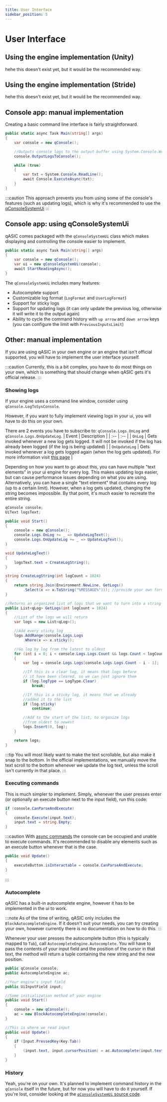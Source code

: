 ```yaml
---
title: User Interface
sidebar_position: 5
---
```


# User Interface

## Using the engine implementation (Unity) 

hehe this doesn't exist yet, but it would be the recommended way.

## Using the engine implementation (Stride)

hehe this doesn't exist yet, but it would be the recommended way.

## Console app: manual implementation

Creating a basic command line interface is fairly straightforward.

```csharp
public static async Task Main(string[] args)
{
    var console = new qConsole();

    //Outputs console logs to the output buffer using System.Console.WriteLine()
    console.OutputLogsToConsole();

    while (true)
    {
        var txt = System.Console.ReadLine();
        await Console.ExecuteAsync(txt);
    }
}
```

:::caution
This approach prevents you from using some of the console's features (such as updating logs), which is why it's recommended to use the [qConsoleSystemUi](#console-app-using-qconsolesystemui)
:::

## Console app: using qConsoleSystemUi

qASIC comes packaged with the `qConsoleSystemUi` class which makes displaying and controlling the console easier to implement.

```csharp
public static async Task Main(string[] args)
{
    var console = new qConsole();
    var ui = new qConsoleSystemUi(console);
    await StartReadingAsync();
}
```

The `qConsoleSystemUi` includes many features:
- Autocomplete support
- Customizable log format (`LogFormat` and `UserLogFormat`)
- Support for sticky logs
- Support for updating logs (it can only update the previous log, otherwise it will write it to the output again)
- Ability to cycle the command history with `up arrow` and `down arrow` keys (you can configure the limit with `PreviousInputsLimit`)

## Other: manual implementation

If you are using qASIC in your own engine or an engine that isn't official supported, you will have to implement the user interface yourself.

:::caution
Currently, this is a bit complex, you have to do most things on your own, which is something that should change when qASIC gets it's official release.
:::

### Showing logs

If your engine uses a command line window, consider using `qConsole.LogToSysConsole`.

However, if you want to fully implement viewing logs in your ui, you will have to do this on your own.

There are 2 events you have to subscribe to: `qConsole.Logs.OnLog` and `qConsole.Logs.OnUpdateLog`.
| Event | Description |
| :-- | :-- |
| `OnLog` | Gets invoked whenever a new log gets logged. It will not be invoked if the log has already been logged (if the log is being updated) |
| `OnUpdateLog` | Gets invoked whenever a log gets logged again (when the log gets updated). For more information visit [this page](./logging#update-a-log) |

Depending on how you want to go about this, you can have multiple "text elements" in your ui engine for every log. This makes updating logs easier, but can cause performance issues depending on what you are using. Alternatively, you can have a single "text element" that contains every log (up to a certain limit). However, when a log gets updated, changing the string becomes impossible. By that point, it's much easier to recreate the entire string.

```csharp
qConsole console;
UiText logsText;

public void Start()
{
    console = new qConsole();
    console.Logs.OnLog += _ => UpdateLogText();
    console.Logs.OnUpdateLog += _ => UpdateLogText();
}

void UpdateLogText()
{
    logsText.text = CreateLogString();
}

string CreateLogString(int logCount = 1024)
{
    return string.Join(Environment.NewLine, GetLogs()
        .Select(x => x.ToString("%MESSAGE%"))); //provide your own format here
}

//Returns an organized list of logs that we want to turn into a string
public List<qLog> GetLogs(int logCount = 1024)
{
    //List of the logs we will return
    var logs = new List<qLog>();

    //Add every sticky log
    logs.AddRange(console.Logs.Logs
        .Where(x => x.sticky));

    //Go log by log from the latest to oldest
    for (int i = 0; i < console.Logs.Logs.Count && logs.Count < logCount; i++)
    {
        var log = console.Logs.Logs[console.Logs.Logs.Count - i - 1];

        //If this is a clear log, it means that logs before 
        // it have been cleared, so we can just ignore them
        if (log.logType == LogType.Clear)
            break;

        //If this is a sticky log, it means that we already
        //added it to the list
        if (log.sticky)
            continue;

        //Add to the start of the list, to organize logs
        //from oldest to newest
        logs.Insert(0, log);
    }

    return logs;
}
```

:::tip
You will most likely want to make the text scrollable, but also make it snap to the bottom. In the official implementations, we manually move the text scroll to the bottom whenever we update the log text, unless the scroll isn't currently in that place.
:::

### Executing commands

This is much simpler to implement. Simply, whenever the user presses enter (or optionally an execute button next to the input field), run this code:

```csharp
if (console.CanParseAndExecute)
{
    console.Execute(input.text);
    input.text = string.Empty;
}
```

:::caution
With [async commands](./commands#async-commands) the console can be occupied and unable to execute commands. It's recommended to disable any elements such as an execute button whenever that is the case.

```csharp
public void Update()
{
    executeButton.isInteractable = console.CanParseAndExecute;
}
```
:::

### Autocomplete
qASIC has a built-in autocomplete engine, however it has to be implemented in the ui to work.

:::note
As of the time of writing, qASIC only includes the `BlockAutocompleteEngine`. If it doesn't suit your needs, you can try creating your own, however currently there is no documentation on how to do this.
:::

Whenever your user presses the autocomplete button (this is typically mapped to `Tab`), call `AutocompleteEngine.Autocomplete`. You will have to pass the contents of your input field and the position of the cursor in that text, the method will return a tuple containing the new string and the new position.

```csharp
public qConsole console;
public AutocompleteEngine ac;

//Your engine's input field
public UiInputField input;

//Some initialization method of your engine
public void Start()
{
    console = new qConsole();
    ac = new BlockAutocompleteEngine(console);
}

//This is where we read input
public void Update()
{
    if (Input.PressedKey(Key.Tab))
    {
        (input.text, input.cursorPosition) = ac.Autocomplete(input.text, input.cursorPosition);
    }
}
```

### History

Yeah, you're on your own. It's planned to implement command history in the `qConsole` itself in the future, but for now you will have to do it yourself. If you're lost, consider looking at the [`qConsoleSystemUi` source code](https://github.com/qASIC-Tools/qASIC/blob/main/src/qASIC.Console/Ui/qConsoleSystemUi.cs).

